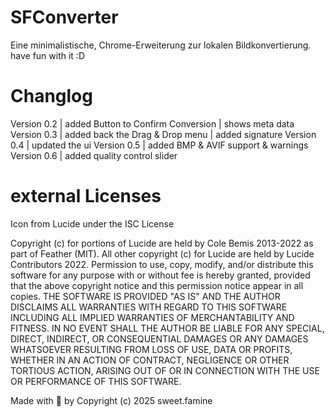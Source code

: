 # SFConverter
Eine minimalistische, Chrome-Erweiterung zur lokalen Bildkonvertierung. have fun with it :D

# Changlog
Version 0.2     |   	added Button to Confirm Conversion
                |   	shows meta data
Version 0.3     |   	added back the Drag & Drop menu
                |   	added signature
Version 0.4     |	    updated the ui
Version 0.5	    |   	added BMP & AVIF support & warnings
Version 0.6     |       added quality control slider


# external Licenses
Icon from Lucide under the ISC License

Copyright (c) for portions of Lucide are held by Cole Bemis 2013-2022 as part of Feather (MIT).
All other copyright (c) for Lucide are held by Lucide Contributors 2022.
Permission to use, copy, modify, and/or distribute this software for any purpose with or without 
fee is hereby granted, provided that the above copyright notice and this permission notice appear in all copies.
THE SOFTWARE IS PROVIDED "AS IS" AND THE AUTHOR DISCLAIMS ALL WARRANTIES WITH 
REGARD TO THIS SOFTWARE INCLUDING ALL IMPLIED WARRANTIES OF MERCHANTABILITY 
AND FITNESS. IN NO EVENT SHALL THE AUTHOR BE LIABLE FOR ANY SPECIAL, DIRECT, 
INDIRECT, OR CONSEQUENTIAL DAMAGES OR ANY DAMAGES WHATSOEVER RESULTING 
FROM LOSS OF USE, DATA OR PROFITS, WHETHER IN AN ACTION OF CONTRACT, 
NEGLIGENCE OR OTHER TORTIOUS ACTION, ARISING OUT OF OR IN CONNECTION WITH THE 
USE OR PERFORMANCE OF THIS SOFTWARE.





Made with 🍣 by Copyright (c) 2025 sweet.famine